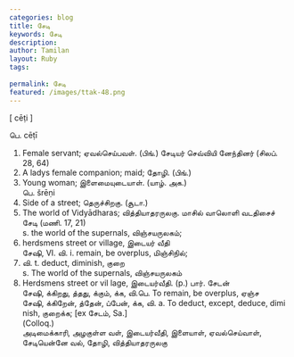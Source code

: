 ```yaml
---
categories: blog
title: சேடி
keywords: சேடி
description: 
author: Tamilan
layout: Ruby
tags: 
 
permalink: சேடி
featured: /images/ttak-48.png
---
```

  
[ cēṭi ]  
  
பெ. cēṭī  
1. Female servant; ஏவல்செய்பவள். (பிங்.) சேடியர் செவ்வியி னேந்தினர் (சிலப். 28, 64)  
2. A ladys female companion; maid; தோழி. (பிங்.)  
3. Young woman; இளைமையுடையாள். (யாழ். அக.)  
பெ. šrēṇi  
1. Side of a street; தெருச்சிறகு. (சூடா.)  
2. The world of Vidyādharas; வித்தியாதரருலகு. மாசில் வாலொளி வடதிசைச் சேடி (மணி. 17, 21)  
s. the world of the supernals, விஞ்சயருலகம்;  
2. herdsmens street or village, இடையர் வீதி  
சேஷி, VI. வி. i. remain, be overplus, மிஞ்சிநில்;  
2. வி. t. deduct, diminish, குறை  
s. The world of the supernals, விஞ்சயருலகம்  
2. Herdsmens street or vil lage, இடையர்வீதி. (p.) பார். சேடன்  
சேஷி, க்கிறது, த்தது, க்கும், க்க, வி.பெ. To remain, be overplus, ஏஞ்ச  
சேஷி, க்கிறேன், த்தேன், ப்பேன், க்க, வி. a. To deduct, except, deduce, dimi nish, குறைக்க; [ex சேடம், Sa.]  
(Colloq.)  
அடிமைக்காரி, அழகுள்ள வள், இடையர்வீதி, இளையாள், ஏவல்செய்வாள், சேடியென்னே வல், தோழி, வித்தியாதரருலகு